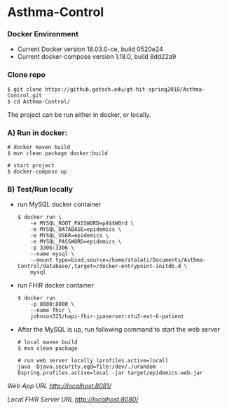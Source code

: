 # Asthma-Control

### Docker Environment
- Current Docker version 18.03.0-ce, build 0520e24
- Current docker-compose version 1.18.0, build 8dd22a9


### Clone repo

```
$ git clone https://github.gatech.edu/gt-hit-spring2018/Asthma-Control.git
$ cd Asthma-Control/
```

The project can be run either in docker, or locally.

### A) Run in docker:

```
# docker maven build
$ mvn clean package docker:build

# start project
$ docker-compose up 
```

### B) Test/Run locally

- run MySQL docker container

    ```
    $ docker run \
        -e MYSQL_ROOT_PASSWORD=p4$$W0rd \
        -e MYSQL_DATABASE=epidemics \
        -e MYSQL_USER=epidemics \
        -e MYSQL_PASSWORD=epidemics \
        -p 3306:3306 \
        --name mysql \
        --mount type=bind,source=/home/atalati/Documents/Asthma-Control/database/,target=/docker-entrypoint-initdb.d \
        mysql
    ```

- run FHIR docker container

    ```
    $ docker run
        -p 8080:8080 \
        --name fhir \
        johnson325/hapi-fhir-jpaserver:stu3-ext-6-patient
    ```

- After the MySQL is up, run following command to start the web server

    ```
    # local maven build
    $ mvn clean package
    
    # run web server locally (profiles.active=local)
    java -Djava.security.egd=file:/dev/./urandom -Dspring.profiles.active=local -jar target/epidemics-web.jar
    ```

_Web App URL [http://localhost:8081/](http://localhost:8081/)_

_Local FHIR Server URL [http://localhost:8080/](http://localhost:8080/)_
